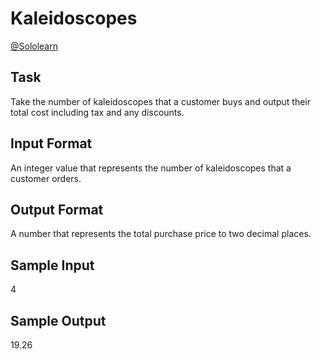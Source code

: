 # Kaleidoscopes

[@Sololearn](sololearn.com)

## Task

Take the number of kaleidoscopes that a customer buys and output their total cost including tax and any discounts.

## Input Format

An integer value that represents the number of kaleidoscopes that a customer orders.

## Output Format

A number that represents the total purchase price to two decimal places.

## Sample Input

4

## Sample Output

19.26

